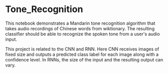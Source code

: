 # Tone_Recognition
This notebook demonstrates a Mandarin tone recognition algorithm that takes audio recordings of Chinese words from wiktionary. The resulting classifier should be able to recognize the spoken tone from a user's audio input.

This project is related to the CNN and RNN. Here CNN receives images of fixed size and outputs a predicted class label for each image along with a confidence level. In RNNs, the size of the input and the resulting output can vary.
